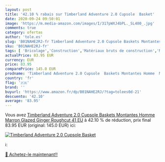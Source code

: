 ```yaml
---
layout: post
title: '42.10 % rabais sur Timberland Adventure 2.0 Cupsole  Basket'
date: 2020-09-24 09:50:01
image: 'https://m.media-amazon.com/images/I/317pWXJ4bPL._SL400_.jpg'
comments: true
category: ofertas
author: 'tole.es'
slug: 'B01NAHE2RJ-fr Timberland Adventure 2.0 Cupsole Baskets Montantes Homme...'
sku: 'B01NAHE2RJ-fr'
tags: [ 'Bricolage','Construction','Matériaux bruts de construction','Matériel de construction', ]
actualPrice: 83.95 EUR
currency: EUR
price: 83.95
comparePrice: 145.0 EUR
prodname: 'Timberland Adventure 2.0 Cupsole  Baskets Montantes Homme  Marron  Glazed Ginger Roughcut   41 EU'
country: 'fr'
flag: '🇫🇷'
brand: ''
buyurl: 'https://www.amazon.fr/dp/B01NAHE2RJ/?tag=tolees0d-21'
descuento: '42.10'
average: '83.95'
---
```


Vous avez [Timberland Adventure 2.0 Cupsole  Baskets Montantes Homme  Marron  Glazed Ginger Roughcut   41 EU](https://www.amazon.fr/dp/B01NAHE2RJ/?tag=tolees0d-21)  à  42.10 % de réduction, prix final  83.95 EUR (original: 145.0 EUR) ici:

[![Timberland Adventure 2.0 Cupsole  Basket](https://m.media-amazon.com/images/I/317pWXJ4bPL._SL400_.jpg)](https://www.amazon.fr/dp/B01NAHE2RJ/?tag=tolees0d-21)

ℹ️:


[🛒 Achetez-le maintenant!!](https://www.amazon.fr/dp/B01NAHE2RJ/?tag=tolees0d-21)
